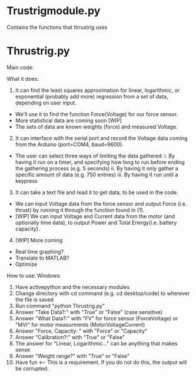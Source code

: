 # Trustrigmodule.py
Contains the functions that thrustrig uses

# Thrustrig.py
Main code:

What it does:
1. It can find the least squares approximation for linear, logarithmic, or exponential (probably add more) regression from a set of data, depending on user input.
  - We'll use it to find the function Force(Voltage) for our force sensor.
  - More statistical data are coming soon [WIP]
  - The sets of data are known weights (force) and measured Voltage.
2. It can interface with the serial port and record the Voltage data coming from the Arduino (port=COM4, baud=9600).
  - The user can select three ways of limiting the data gathered:
      i. By having it run on a timer, and specifying how long to run before ending the gathering process (e.g. 5 seconds)
      ii. By having it only gather a specific amount of data (e.g. 750 entries)
      iii. By having it run until a keypress
3. It can take a text file and read it to get data, to be used in the code.
  - We can input Voltage data from the force sensor and output Force (i.e. thrust) by running it through the function found in (1).
  - [WIP] We can input Voltage and Current data from the motor (and optionally time data), to output Power and Total Energy(i.e. battery capacity).
4. [WIP] More coming
  - Real time graphing?
  - Translate to MATLAB?
  - Optimize


How to use:
 Windows:
 1. Have activepython and the necessary modules
 2. Change directory with cd command (e.g. cd desktop/code) to wherever the file is saved
 3. Run command "python Thrustrig.py"
 4. Answer "Take Data?:" with "True" or "False" (case sensitive)
 5. Answer "What Data?:" with "FV" for force sensor (ForceVoltage) or "MVI" for motor measurments (MotorVoltageCurrent)
 6. Answer "Force, Capacity: " with "Force" or "Capacity"
 7. Answer "Calibration?:" with "True" or "False"
 8. The answer for "Linear, Logarithmic..." can be anything that makes sense
 9. Answer "Weight range?" with "True" or "False"
 10. Have fun <-- This is a requirement. If you do not do this, the output will be corrupted.
